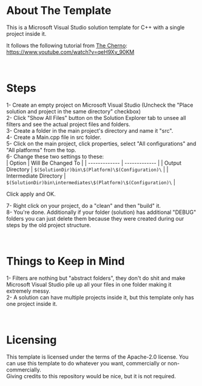 

# About The Template

This is a Microsoft Visual Studio solution template for C++ with a single project inside it.

It follows the following tutorial from <a href="https://www.youtube.com/@TheCherno">The Cherno</a>: https://www.youtube.com/watch?v=qeH9Xv_90KM

<br>

# Steps

1- Create an empty project on Microsoft Visual Studio (Uncheck the "Place solution and project in the same directory" checkbox)  
2- Click "Show All Files" button on the Solution Explorer tab to unsee all filters and see the actual project files and folders.  
3- Create a folder in the main project's directory and name it "src".  
4- Create a Main.cpp file in src folder.  
5- Click on the main project, click properties, select "All configurations" and "All platforms" from the top.  
6- Change these two settings to these:  
| Option  | Will Be Changed To  |
| ------------- | ------------- |
| Output Directory  | `$(SolutionDir)bin\$(Platform)\$(Configuration)\`  |
| Intermediate Directory  | `$(SolutionDir)bin\intermediates\$(Platform)\$(Configuration)\`  |

Click apply and OK.

7- Right click on your project, do a "clean" and then "build" it.  
8- You're done. Additionally if your folder (solution) has additional "DEBUG" folders you can just delete them because they were created during our steps by the old project structure.  

<br>

# Things to Keep in Mind

1- Filters are nothing but "abstract folders", they don't do shit and make Microsoft Visual Studio pile up all your files in one folder making it extremely messy.  
2- A solution can have multiple projects inside it, but this template only has one project inside it.  

<br>

# Licensing

This template is licensed under the terms of the Apache-2.0 license. You can use this template to do whatever you want, commercially or non-commercially.  
Giving credits to this repository would be nice, but it is not required.

